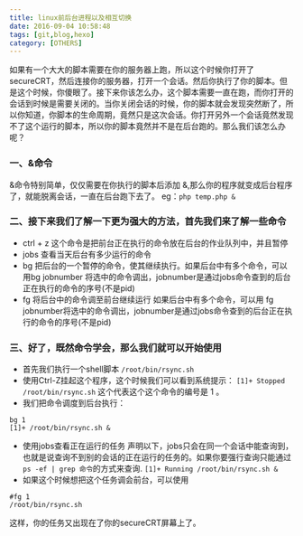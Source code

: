 ```yaml
---
title: linux前后台进程以及相互切换
date: 2016-09-04 10:58:48
tags: [git,blog,hexo]
category: [OTHERS]
---
```

如果有一个大大的脚本需要在你的服务器上跑，所以这个时候你打开了secureCRT，然后连接你的服务器，打开一个会话。然后你执行了你的脚本。但是这个时候，你傻眼了。接下来你该怎么办，这个脚本需要一直在跑，而你打开的会话到时候是需要关闭的。当你关闭会话的时候，你的脚本就会发现突然断了，所以你知道，你脚本的生命周期，竟然只是这次会话。你打开另外一个会话竟然发现不了这个运行的脚本，所以你的脚本竟然并不是在后台跑的。那么我们该怎么办呢？
<!--more-->
### 一、&命令
&命令特别简单，仅仅需要在你执行的脚本后添加 &,那么你的程序就变成后台程序了，就能脱离会话，一直在后台跑下去了。
eg：`php temp.php &`
 
### 二、接下来我们了解一下更为强大的方法，首先我们来了解一些命令
- ctrl + z
这个命令是把前台正在执行的命令放在后台的作业队列中，并且暂停
- jobs
查看当天后台有多少运行的命令
- bg
把后台的一个暂停的命令，使其继续执行。如果后台中有多个命令，可以用bg jobnumber 将选中的命令调出，jobnumber是通过jobs命令查到的后台正在执行的命令的序号(不是pid)
- fg
将后台中的命令调至前台继续运行
如果后台中有多个命令，可以用 fg jobnumber将选中的命令调出，jobnumber是通过jobs命令查到的后台正在执行的命令的序号(不是pid)
 
### 三、好了，既然命令学会，那么我们就可以开始使用
- 首先我们执行一个shell脚本 `/root/bin/rsync.sh`
- 使用Ctrl-Z挂起这个程序，这个时候我们可以看到系统提示：
`[1]+ Stopped /root/bin/rsync.sh` 这个代表这个这个命令的编号是  1  。
- 我们把命令调度到后台执行：
```
bg 1
[1]+ /root/bin/rsync.sh &
```
- 使用jobs查看正在运行的任务
声明以下，jobs只会在同一个会话中能查询到，也就是说查询不到别的会话的正在运行的任务的。如果你要强行查询只能通过`ps -ef | grep 命令`的方式来查询.
`[1]+ Running /root/bin/rsync.sh &`
- 如果这个时候想把这个任务调会前台，可以使用
```
#fg 1
/root/bin/rsync.sh
```
这样，你的任务又出现在了你的secureCRT屏幕上了。